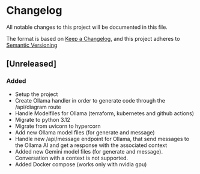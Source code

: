 # Changelog

All notable changes to this project will be documented in this file.

The format is based on [Keep a Changelog](https://keepachangelog.com/en/1.0.0/),
and this project adheres to [Semantic Versioning](https://semver.org/spec/v2.0.0.html)

## [Unreleased]

### Added
 - Setup the project
 - Create Ollama handler in order to generate code through the /api/diagram route
 - Handle Modelfiles for Ollama (terraform, kubernetes and github actions)
 - Migrate to python 3.12
 - Migrate from uvicorn to hypercorn
 - Add new Ollama model files (for generate and message)
 - Handle new /api/message endpoint for Ollama, that send messages to the Ollama AI and get a response with the associated context
 - Added new Gemini model files (for generate and message). Conversation with a context is not supported.
 - Added Docker compose (works only with nvidia gpu)
 